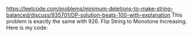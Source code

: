 https://leetcode.com/problems/minimum-deletions-to-make-string-balanced/discuss/935701/DP-solution-beats-100-with-explanation
This problem is exactly the same with 926. Flip String to Monotone Increasing. Here is my code:
​